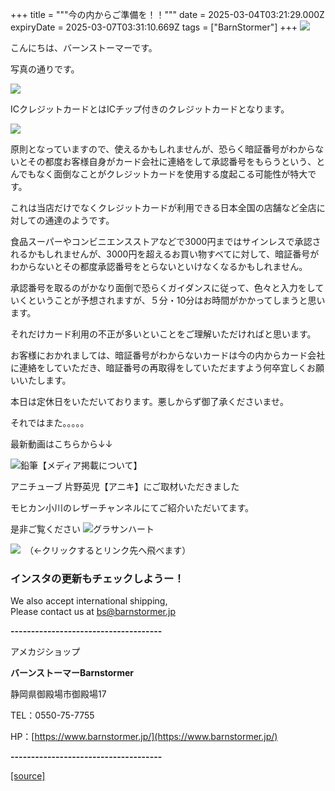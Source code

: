 +++
title = """今の内からご準備を！！"""
date = 2025-03-04T03:21:29.000Z
expiryDate = 2025-03-07T03:31:10.669Z
tags = ["BarnStormer"]
+++
[![](https://stat.ameba.jp/user_images/20231023/16/barnstormer-go/b2/03/p/o0420015015354743273.png)](https://ameblo.jp/barnstormer-go/entry-12825670498.html)

こんにちは、バーンストーマーです。

写真の通りです。

[![](https://stat.ameba.jp/user_images/20250303/18/barnstormer-go/10/d8/p/o0201025115550570698.png)](https://stat.ameba.jp/user_images/20250303/18/barnstormer-go/10/d8/p/o0201025115550570698.png)

ICクレジットカードとはICチップ付きのクレジットカードとなります。

[![](https://stat.ameba.jp/user_images/20250303/18/barnstormer-go/6b/34/j/o0241020915550570977.jpg)](https://stat.ameba.jp/user_images/20250303/18/barnstormer-go/6b/34/j/o0241020915550570977.jpg)

原則となっていますので、使えるかもしれませんが、恐らく暗証番号がわからないとその都度お客様自身がカード会社に連絡をして承認番号をもらうという、とんでもなく面倒なことがクレジットカードを使用する度起こる可能性が特大です。

これは当店だけでなくクレジットカードが利用できる日本全国の店舗など全店に対しての通達のようです。

食品スーパーやコンビニエンスストアなどで3000円まではサインレスで承認されるかもしれませんが、3000円を超えるお買い物すべてに対して、暗証番号がわからないとその都度承認番号をとらないといけなくなるかもしれません。

承認番号を取るのがかなり面倒で恐らくガイダンスに従って、色々と入力をしていくということが予想されますが、５分・10分はお時間がかかってしまうと思います。

それだけカード利用の不正が多いといことをご理解いただければと思います。

お客様におかれましては、暗証番号がわからないカードは今の内からカード会社に連絡をしていただき、暗証番号の再取得をしていただますよう何卒宜しくお願いいたします。

本日は定休日をいただいております。悪しからず御了承くださいませ。

それではまた。。。。。

最新動画はこちらから↓↓

![鉛筆](https://stat100.ameba.jp/blog/ucs/img/char/char3/519.png)【メディア掲載について】

アニチューブ 片野英児【アニキ】にご取材いただきました

モヒカン小川のレザーチャンネルにてご紹介いただいてます。

是非ご覧ください ![グラサンハート](https://stat100.ameba.jp/blog/ucs/img/char/char3/148.png)

[![](https://stat.ameba.jp/user_images/20230412/16/barnstormer-go/6a/23/p/o0108010815269242493.png)](https://www.instagram.com/barnstormer_daily/)　（←クリックするとリンク先へ飛べます）

### インスタの更新もチェックしようー！

We also accept international shipping,  
Please contact us at bs@barnstormer.jp

**\-------------------------------------**

アメカジショップ

**バーンストーマーBarnstormer**

静岡県御殿場市御殿場17

TEL：0550-75-7755

HP：[https://www.barnstormer.jp/](https://www.barnstormer.jp/)

**\-------------------------------------**

[[source]](https://ameblo.jp/barnstormer-go/entry-12888540691.html)
